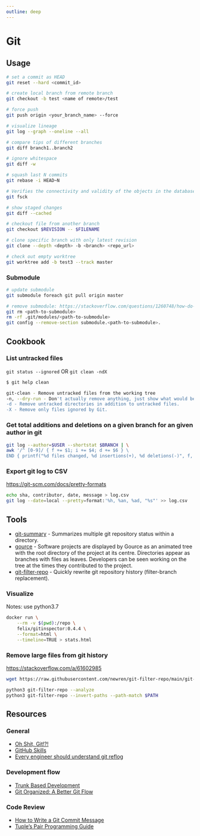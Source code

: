 ```yaml
---
outline: deep
---
```


# Git

## Usage

```bash
# set a commit as HEAD
git reset --hard <commit_id>

# create local branch from remote branch
git checkout -b test <name of remote>/test

# force push
git push origin <your_branch_name> --force

# visualize lineage
git log --graph --oneline --all

# compare tips of different branches
git diff branch1..branch2

# ignore whitespace
git diff -w

# squash last N commits
git rebase -i HEAD~N

# Verifies the connectivity and validity of the objects in the database
git fsck

# show staged changes
git diff --cached

# checkout file from another branch
git checkout $REVISION -- $FILENAME

# clone specific branch with only latest revision
git clone --depth <depth> -b <branch> <repo_url>

# check out empty worktree
git worktree add -b test3 --track master
```

### Submodule

```bash
# update submodule
git submodule foreach git pull origin master

# remove submodule: https://stackoverflow.com/questions/1260748/how-do-i-remove-a-submodule
git rm <path-to-submodule>
rm -rf .git/modules/<path-to-submodule>
git config --remove-section submodule.<path-to-submodule>.
```

## Cookbook

### List untracked files

`git status --ignored` OR `git clean -ndX`

```bash
$ git help clean

git-clean - Remove untracked files from the working tree
-n, --dry-run - Don't actually remove anything, just show what would be done.
-d - Remove untracked directories in addition to untracked files.
-X - Remove only files ignored by Git.
```

### Get total additions and deletions on a given branch for an given author in git

```bash
git log --author=$USER --shortstat $BRANCH | \
awk '/^ [0-9]/ { f += $1; i += $4; d += $6 } \
END { printf("%d files changed, %d insertions(+), %d deletions(-)", f, i, d) }'
```

### Export git log to CSV

<https://git-scm.com/docs/pretty-formats>

```bash
echo sha, contributor, date, message > log.csv
git log --date=local --pretty=format:'%h, %an, %ad, "%s"' >> log.csv
```

## Tools

- [git-summary](https://github.com/MirkoLedda/git-summary) - Summarizes multiple git repository status within a directory.
- [gource](https://gource.io/) - Software projects are displayed by Gource as an animated tree with the root directory of the project at its centre. Directories appear as branches with files as leaves. Developers can be seen working on the tree at the times they contributed to the project.
- [git-filter-repo](https://github.com/newren/git-filter-repo/) - Quickly rewrite git repository history (filter-branch replacement).

### Visualize

Notes: use python3.7

```bash
docker run \
    --rm -v $(pwd):/repo \
    felix/gitinspector:0.4.4 \
    --format=html \
    --timeline=TRUE > stats.html
```

### Remove large files from git history

<https://stackoverflow.com/a/61602985>

```bash
wget https://raw.githubusercontent.com/newren/git-filter-repo/main/git-filter-repo

python3 git-filter-repo --analyze
python3 git-filter-repo --invert-paths --path-match $PATH
```

## Resources

### General

- [Oh Shit, Git!?!](https://ohshitgit.com)
- [GitHub Skills](https://skills.github.com/)
- [Every engineer should understand git reflog](https://graphite.dev/blog/every-engineer-should-understand-git-reflog)

### Development flow

- [Trunk Based Development](https://trunkbaseddevelopment.com)
- [Git Organized: A Better Git Flow](https://render.com/blog/git-organized-a-better-git-flow)

### Code Review

- [How to Write a Git Commit Message](https://cbea.ms/git-commit/)
- [Tuple’s Pair Programming Guide](https://tuple.app/pair-programming-guide/)
